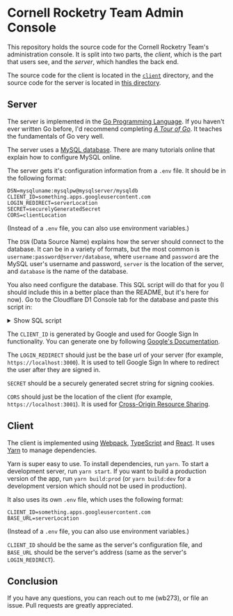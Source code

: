 # Cornell Rocketry Team Admin Console

This repository holds the source code for the Cornell Rocketry Team's administration console. It is split into two parts, the _client_, which is the part that users see, and the _server_, which handles the back end.

The source code for the client is located in the [`client`](./client) directory, and the source code for the server is located in [this directory](.).


## Server
The server is implemented in the [Go Programming Language](https://go.dev). If you haven't ever written Go before, I'd recommend completing [_A Tour of Go_](https://go.dev/tour). It teaches the fundamentals of Go very well.

The server uses a [MySQL database](https://www.mysql.com/). There are many tutorials online that explain how to configure MySQL online.

The server gets it's configuration information from a `.env` file. It should be in the following format:

```env
DSN=mysqluname:mysqlpw@mysqlserver/mysqldb
CLIENT_ID=something.apps.googleusercontent.com
LOGIN_REDIRECT=serverLocation
SECRET=securelyGeneratedSecret
CORS=clientLocation
```

(Instead of a `.env` file, you can also use environment variables.)

The `DSN` (Data Source Name) explains how the server should connect to the database. It can be in a variety of formats, but the most common is `username:password@server/database`, where `username` and `password` are the MySQL user's username and password, `server` is the location of the server, and `database` is the name of the database.

You also need configure the database. This SQL script will do that for you (I should include this in a better place than the README, but it's here for now). Go to the Cloudflare D1 Console tab for the database and paste this script in:

<details>
<summary>Show SQL script</summary>

```sql
DROP TABLE IF EXISTS `hour_categories`;
CREATE TABLE hour_categories (
  id INTEGER PRIMARY KEY AUTOINCREMENT,
  userId INTEGER,
  name TEXT
);

DROP TABLE IF EXISTS `hours`;
CREATE TABLE hours (
  id INTEGER PRIMARY KEY AUTOINCREMENT,
  userId INTEGER,
  hours REAL,
  date TEXT,
  categoryId INTEGER,
  metGoals INTEGER,
  description TEXT
);

DROP TABLE IF EXISTS `orders`;
CREATE TABLE orders (
  id INTEGER PRIMARY KEY AUTOINCREMENT
);

DROP TABLE IF EXISTS `subteams`;
CREATE TABLE subteams (
  id INTEGER PRIMARY KEY AUTOINCREMENT,
  name TEXT
);

DROP TABLE IF EXISTS `users`;
CREATE TABLE users (
  id INTEGER PRIMARY KEY AUTOINCREMENT,
  netId TEXT,
  fname TEXT,
  lname TEXT,
  email TEXT,
  picture TEXT,
  userLevel INTEGER,
  subteamId INTEGER
);
```

</details>

The `CLIENT_ID` is generated by Google and used for Google Sign In functionality. You can generate one by following [Google's Documentation](https://developers.google.com/identity/gsi/web).

The `LOGIN_REDIRECT` should just be the base url of your server (for example, `https://localhost:3000`). It is used to tell Google Sign In where to redirect the user after they are signed in.

`SECRET` should be a securely generated secret string for signing cookies.

`CORS` should just be the location of the client (for example, `https://localhost:3001`). It is used for [Cross-Origin Resource Sharing](https://developer.mozilla.org/en-US/docs/Web/HTTP/CORS).

## Client

The client is implemented using [Webpack](https://webpack.js.org), [TypeScript](https://typescriptlang.org) and [React](https://reactjs.org).  It uses [Yarn](https://yarnpkg.com/) to manage dependencies.

Yarn is super easy to use. To install dependencies, run `yarn`. To start a development server, run `yarn start`. If you want to build a production version of the app, run `yarn build:prod` (or `yarn build:dev` for a development version which should not be used in production).

It also uses its own `.env` file, which uses the following format:

```env
CLIENT_ID=something.apps.googleusercontent.com
BASE_URL=serverLocation
```

(Instead of a `.env` file, you can also use environment variables.)


`CLIENT_ID` should be the same as the server's configuration file, and `BASE_URL` should be the server's address (same as the server's `LOGIN_REDIRECT`).

## Conclusion

If you have any questions, you can reach out to me (wb273), or file an issue. Pull requests are greatly appreciated.